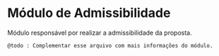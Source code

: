 Módulo de Admissibilidade
=========================

Módulo responsável por realizar a admissibilidade da proposta.

```
@todo : Complementar esse arquivo com mais informações do módulo.
```